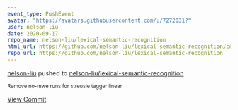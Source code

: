 ```yaml
---
event_type: PushEvent
avatar: "https://avatars.githubusercontent.com/u/7272031?"
user: nelson-liu
date: 2020-09-17
repo_name: nelson-liu/lexical-semantic-recognition
html_url: https://github.com/nelson-liu/lexical-semantic-recognition/commit/f72002337ab11d22cc74c86431d7f56101d65b7b
repo_url: https://github.com/nelson-liu/lexical-semantic-recognition
---
```


<a href='https://github.com/nelson-liu' target='_blank'>nelson-liu</a> pushed to <a href='https://github.com/nelson-liu/lexical-semantic-recognition' target='_blank'>nelson-liu/lexical-semantic-recognition</a>

<small>Remove no-mwe runs for streusle tagger linear</small>

<a href='https://github.com/nelson-liu/lexical-semantic-recognition/commit/f72002337ab11d22cc74c86431d7f56101d65b7b' target='_blank'>View Commit</a>